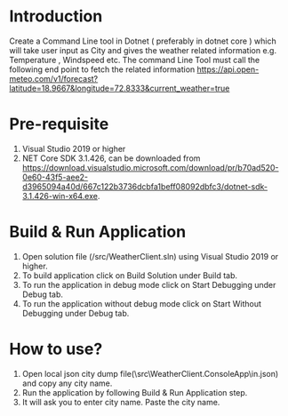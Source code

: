 # Introduction

Create a Command Line tool in Dotnet ( preferably in dotnet core ) which will take user
input as City and gives the weather related information e.g. Temperature , Windspeed
etc.
The command Line Tool must call the following end point to fetch the related information
https://api.open-meteo.com/v1/forecast?latitude=18.9667&longitude=72.8333&current_weather=true

# Pre-requisite

1. Visual Studio 2019 or higher
2. NET Core SDK 3.1.426, can be downloaded from https://download.visualstudio.microsoft.com/download/pr/b70ad520-0e60-43f5-aee2-d3965094a40d/667c122b3736dcbfa1beff08092dbfc3/dotnet-sdk-3.1.426-win-x64.exe.

# Build & Run Application

1. Open solution file (/src/WeatherClient.sln) using Visual Studio 2019 or higher.
2. To build application click on Build Solution under Build tab.
3. To run the application in debug mode click on Start Debugging under Debug tab. 
4. To run the application without debug mode click on Start Without Debugging under Debug tab.

# How to use?

1. Open local json city dump file(\src\WeatherClient.ConsoleApp\in.json) and copy any city name.
2. Run the application by following Build & Run Application step.
3. It will ask you to enter city name. Paste the city name.

